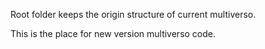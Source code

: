 Root folder keeps the origin structure of current multiverso.

This is the place for new version multiverso code. 



